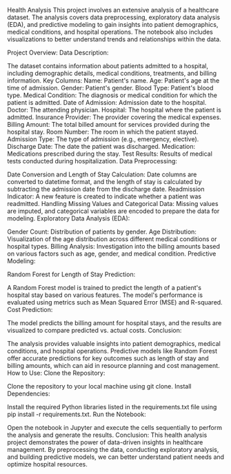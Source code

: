 Health Analysis
This project involves an extensive analysis of a healthcare dataset. The analysis covers data preprocessing, exploratory data analysis (EDA), and predictive modeling to gain insights into patient demographics, medical conditions, and hospital operations. The notebook also includes visualizations to better understand trends and relationships within the data.

Project Overview:
Data Description:

The dataset contains information about patients admitted to a hospital, including demographic details, medical conditions, treatments, and billing information.
Key Columns:
Name: Patient's name.
Age: Patient's age at the time of admission.
Gender: Patient's gender.
Blood Type: Patient's blood type.
Medical Condition: The diagnosis or medical condition for which the patient is admitted.
Date of Admission: Admission date to the hospital.
Doctor: The attending physician.
Hospital: The hospital where the patient is admitted.
Insurance Provider: The provider covering the medical expenses.
Billing Amount: The total billed amount for services provided during the hospital stay.
Room Number: The room in which the patient stayed.
Admission Type: The type of admission (e.g., emergency, elective).
Discharge Date: The date the patient was discharged.
Medication: Medications prescribed during the stay.
Test Results: Results of medical tests conducted during hospitalization.
Data Preprocessing:

Date Conversion and Length of Stay Calculation: Date columns are converted to datetime format, and the length of stay is calculated by subtracting the admission date from the discharge date.
Readmission Indicator: A new feature is created to indicate whether a patient was readmitted.
Handling Missing Values and Categorical Data: Missing values are imputed, and categorical variables are encoded to prepare the data for modeling.
Exploratory Data Analysis (EDA):

Gender Count: Distribution of patients by gender.
Age Distribution: Visualization of the age distribution across different medical conditions or hospital types.
Billing Analysis: Investigation into the billing amounts based on various factors such as age, gender, and medical condition.
Predictive Modeling:

Random Forest for Length of Stay Prediction:

A Random Forest model is trained to predict the length of a patient's hospital stay based on various features.
The model's performance is evaluated using metrics such as Mean Squared Error (MSE) and R-squared.
Cost Prediction:

The model predicts the billing amount for hospital stays, and the results are visualized to compare predicted vs. actual costs.
Conclusion:

The analysis provides valuable insights into patient demographics, medical conditions, and hospital operations. Predictive models like Random Forest offer accurate predictions for key outcomes such as length of stay and billing amounts, which can aid in resource planning and cost management.
How to Use:
Clone the Repository:

Clone the repository to your local machine using git clone.
Install Dependencies:

Install the required Python libraries listed in the requirements.txt file using pip install -r requirements.txt.
Run the Notebook:

Open the notebook in Jupyter and execute the cells sequentially to perform the analysis and generate the results.
Conclusion:
This health analysis project demonstrates the power of data-driven insights in healthcare management. By preprocessing the data, conducting exploratory analysis, and building predictive models, we can better understand patient needs and optimize hospital resources.
